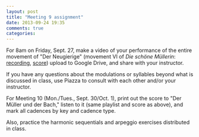 ```yaml
---
layout: post
title: "Meeting 9 assignment"
date: 2013-09-24 19:35
comments: true
categories: 
---
```


For 8am on Friday, Sept. 27, make a video of your performance of the entire movement of "Der Neugierige" (movement VI of *Die schöne Müllerin*: [recording](https://play.spotify.com/user/kris.shaffer/playlist/1SaXv4tlZlW931nZ9a8q1o), [score](http://imslp.org/wiki/Special:ImagefromIndex/03233)) upload to Google Drive, and share with your instructor.

If you have any questions about the modulations or syllables beyond what is discussed in class, use Piazza to consult with each other and/or your instructor.

For Meeting 10 (Mon./Tues., Sept. 30/Oct. 1), print out the score to "Der Müller und der Bach," listen to it (same playlist and score as above), and mark all cadences by key and cadence type.

Also, practice the harmonic sequentials and arpeggio exercises distributed in class.